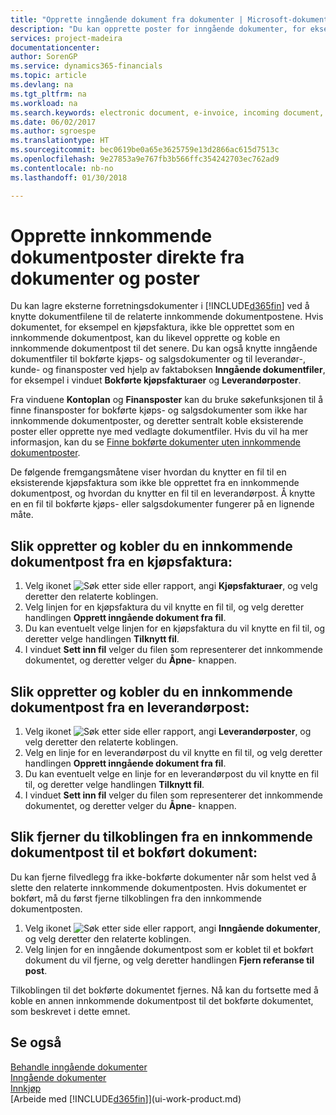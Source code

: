 ```yaml
---
title: "Opprette inngående dokument fra dokumenter | Microsoft-dokumentasjon"
description: "Du kan opprette poster for inngående dokumenter, for eksempel e-fakturaer, og behandle OCR-oppgaver, e-handel og dokumentutveksling."
services: project-madeira
documentationcenter: 
author: SorenGP
ms.service: dynamics365-financials
ms.topic: article
ms.devlang: na
ms.tgt_pltfrm: na
ms.workload: na
ms.search.keywords: electronic document, e-invoice, incoming document, OCR, ecommerce, document exchange, import invoice
ms.date: 06/02/2017
ms.author: sgroespe
ms.translationtype: HT
ms.sourcegitcommit: bec0619be0a65e3625759e13d2866ac615d7513c
ms.openlocfilehash: 9e27853a9e767fb3b566ffc354242703ec762ad9
ms.contentlocale: nb-no
ms.lasthandoff: 01/30/2018

---
```

# <a name="create-incoming-document-records-directly-from-documents-and-entries"></a>Opprette innkommende dokumentposter direkte fra dokumenter og poster
Du kan lagre eksterne forretningsdokumenter i [!INCLUDE[d365fin](includes/d365fin_md.md)] ved å knytte dokumentfilene til de relaterte innkommende dokumentpostene. Hvis dokumentet, for eksempel en kjøpsfaktura, ikke ble opprettet som en innkommende dokumentpost, kan du likevel opprette og koble en innkommende dokumentpost til det senere. Du kan også knytte inngående dokumentfiler til bokførte kjøps- og salgsdokumenter og til leverandør-, kunde- og finansposter ved hjelp av faktaboksen **Inngående dokumentfiler**, for eksempel i vinduet **Bokførte kjøpsfakturaer** og **Leverandørposter**.

Fra vinduene **Kontoplan** og **Finansposter** kan du bruke søkefunksjonen til å finne finansposter for bokførte kjøps- og salgsdokumenter som ikke har innkommende dokumentposter, og deretter sentralt koble eksisterende poster eller opprette nye med vedlagte dokumentfiler. Hvis du vil ha mer informasjon, kan du se [Finne bokførte dokumenter uten innkommende dokumentposter](across-how-find-posted-documents-without-income-document-records.md).

De følgende fremgangsmåtene viser hvordan du knytter en fil til en eksisterende kjøpsfaktura som ikke ble opprettet fra en innkommende dokumentpost, og hvordan du knytter en fil til en leverandørpost. Å knytte en en fil til bokførte kjøps- eller salgsdokumenter fungerer på en lignende måte.

## <a name="to-create-and-connect-an-incoming-document-record-from-a-purchase-invoice"></a>Slik oppretter og kobler du en innkommende dokumentpost fra en kjøpsfaktura:
1. Velg ikonet ![Søk etter side eller rapport](media/ui-search/search_small.png "Søk etter side eller rapport"), angi **Kjøpsfakturaer**, og velg deretter den relaterte koblingen.
2. Velg linjen for en kjøpsfaktura du vil knytte en fil til, og velg deretter handlingen **Opprett inngående dokument fra fil**.
3. Du kan eventuelt velge linjen for en kjøpsfaktura du vil knytte en fil til, og deretter velge handlingen **Tilknytt fil**.
4. I vinduet **Sett inn fil** velger du filen som representerer det innkommende dokumentet, og deretter velger du **Åpne**- knappen.

## <a name="to-create-and-connect-an-incoming-document-record-from-a-vendor-ledger-entry"></a>Slik oppretter og kobler du en innkommende dokumentpost fra en leverandørpost:
1. Velg ikonet ![Søk etter side eller rapport](media/ui-search/search_small.png "Søk etter side eller rapport"), angi **Leverandørposter**, og velg deretter den relaterte koblingen.
2. Velg en linje for en leverandørpost du vil knytte en fil til, og velg deretter handlingen **Opprett inngående dokument fra fil**.
3. Du kan eventuelt velge en linje for en leverandørpost du vil knytte en fil til, og deretter velge handlingen **Tilknytt fil**.
4. I vinduet **Sett inn fil** velger du filen som representerer det innkommende dokumentet, og deretter velger du **Åpne**- knappen.

## <a name="to-remove-a-connection-from-an-incoming-document-record-to-a-posted-document"></a>Slik fjerner du tilkoblingen fra en innkommende dokumentpost til et bokført dokument:
Du kan fjerne filvedlegg fra ikke-bokførte dokumenter når som helst ved å slette den relaterte innkommende dokumentposten. Hvis dokumentet er bokført, må du først fjerne tilkoblingen fra den innkommende dokumentposten.

1. Velg ikonet ![Søk etter side eller rapport](media/ui-search/search_small.png "Søk etter side eller rapport"), angi **Inngående dokumenter**, og velg deretter den relaterte koblingen.
2. Velg linjen for en inngående dokumentpost som er koblet til et bokført dokument du vil fjerne, og velg deretter handlingen **Fjern referanse til post**.

Tilkoblingen til det bokførte dokumentet fjernes. Nå kan du fortsette med å koble en annen innkommende dokumentpost til det bokførte dokumentet, som beskrevet i dette emnet.

## <a name="see-also"></a>Se også
[Behandle inngående dokumenter](across-process-income-documents.md)  
[Inngående dokumenter](across-income-documents.md)  
[Innkjøp](purchasing-manage-purchasing.md)  
[Arbeide med [!INCLUDE[d365fin](includes/d365fin_md.md)]](ui-work-product.md)

